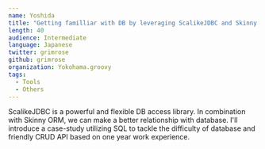```yaml
---
name: Yoshida
title: "Getting familliar with DB by leveraging ScalikeJDBC and Skinny ORM"
length: 40
audience: Intermediate
language: Japanese
twitter: grimrose
github: grimrose
organization: Yokohama.groovy
tags:
  - Tools
  - Others
---
```

ScalikeJDBC is a powerful and flexible DB access library. In combination with Skinny ORM, we can make a better relationship with database. I'll introduce a case-study utilizing SQL to tackle the difficulty of database and friendly CRUD API based on one year work experience.
